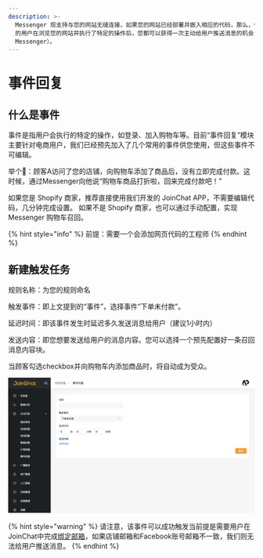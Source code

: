 ```yaml
---
description: >-
  Messenger 现支持与您的网站无缝连接，如果您的网站已经部署并嵌入相应的代码，那么，任意一个登录过 Facebook
  的用户在浏览您的网站并执行了特定的操作后，您都可以获得一次主动给用户推送消息的机会（即使这个用户没有关注您的 Facebook Page 或者
  Messenger）。
---
```


# 事件回复

## 什么是事件

事件是指用户会执行的特定的操作，如登录、加入购物车等。目前“事件回复”模块主要针对电商用户，我们已经预先加入了几个常用的事件供您使用，但这些事件不可编辑。

举个🌰：顾客A访问了您的店铺，向购物车添加了商品后，没有立即完成付款。这时候，通过Messenger向他说“购物车商品打折啦，回来完成付款吧！”

如果您是 Shopify 商家，推荐直接使用我们开发的 JoinChat APP，不需要编辑代码，几分钟完成设置。 如果不是 Shopify 商家，也可以通过手动配置，实现 Messenger 购物车召回。

{% hint style="info" %}
前提：需要一个会添加网页代码的工程师
{% endhint %}

## 新建触发任务

规则名称：为您的规则命名

触发事件：即上文提到的“事件”，选择事件“下单未付款”。

延迟时间：即该事件发生时延迟多久发送消息给用户（建议1小时内）

发送内容：即您想要发送给用户的消息内容。您可以选择一个预先配置好一条召回消息内容块。

当顾客勾选checkbox并向购物车内添加商品时，将自动成为受众。

![&#x65B0;&#x5EFA;&#x4E8B;&#x4EF6;&#x56DE;&#x590D;](../../.gitbook/assets/image%20%2863%29.png)

{% hint style="warning" %}
请注意，该事件可以成功触发当前提是需要用户在JoinChat中完成[绑定邮箱](../../basic-knowledge/xiao-xi-mo-ban-ka-pian.md#bang-ding-you-xiang)，如果店铺邮箱和Facebook账号邮箱不一致，我们则无法给用户推送消息。
{% endhint %}



